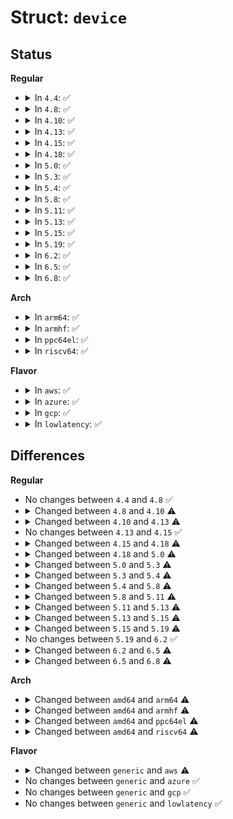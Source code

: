 # Struct: <code>device</code>

## Status
<b>Regular</b>
<ul>
<li>
<details>
<summary>In <code>4.4</code>: ✅</summary>

```c
struct device {
    struct device *parent;
    struct device_private *p;
    struct kobject kobj;
    const char *init_name;
    const struct device_type *type;
    struct mutex mutex;
    struct bus_type *bus;
    struct device_driver *driver;
    void *platform_data;
    void *driver_data;
    struct dev_pm_info power;
    struct dev_pm_domain *pm_domain;
    struct irq_domain *msi_domain;
    struct dev_pin_info *pins;
    struct list_head msi_list;
    int numa_node;
    u64 *dma_mask;
    u64 coherent_dma_mask;
    long unsigned int dma_pfn_offset;
    struct device_dma_parameters *dma_parms;
    struct list_head dma_pools;
    struct dma_coherent_mem *dma_mem;
    struct dev_archdata archdata;
    struct device_node *of_node;
    struct fwnode_handle *fwnode;
    dev_t devt;
    u32 id;
    spinlock_t devres_lock;
    struct list_head devres_head;
    struct klist_node knode_class;
    struct class *class;
    const struct attribute_group **groups;
    void (*release)(struct device *);
    struct iommu_group *iommu_group;
    bool offline_disabled;
    bool offline;
};
```
</details>
</li>
<li>
<details>
<summary>In <code>4.8</code>: ✅</summary>

```c
struct device {
    struct device *parent;
    struct device_private *p;
    struct kobject kobj;
    const char *init_name;
    const struct device_type *type;
    struct mutex mutex;
    struct bus_type *bus;
    struct device_driver *driver;
    void *platform_data;
    void *driver_data;
    struct dev_pm_info power;
    struct dev_pm_domain *pm_domain;
    struct irq_domain *msi_domain;
    struct dev_pin_info *pins;
    struct list_head msi_list;
    int numa_node;
    u64 *dma_mask;
    u64 coherent_dma_mask;
    long unsigned int dma_pfn_offset;
    struct device_dma_parameters *dma_parms;
    struct list_head dma_pools;
    struct dma_coherent_mem *dma_mem;
    struct dev_archdata archdata;
    struct device_node *of_node;
    struct fwnode_handle *fwnode;
    dev_t devt;
    u32 id;
    spinlock_t devres_lock;
    struct list_head devres_head;
    struct klist_node knode_class;
    struct class *class;
    const struct attribute_group **groups;
    void (*release)(struct device *);
    struct iommu_group *iommu_group;
    bool offline_disabled;
    bool offline;
};
```
</details>
</li>
<li>
<details>
<summary>In <code>4.10</code>: ✅</summary>

```c
struct device {
    struct device *parent;
    struct device_private *p;
    struct kobject kobj;
    const char *init_name;
    const struct device_type *type;
    struct mutex mutex;
    struct bus_type *bus;
    struct device_driver *driver;
    void *platform_data;
    void *driver_data;
    struct dev_links_info links;
    struct dev_pm_info power;
    struct dev_pm_domain *pm_domain;
    struct irq_domain *msi_domain;
    struct dev_pin_info *pins;
    struct list_head msi_list;
    int numa_node;
    u64 *dma_mask;
    u64 coherent_dma_mask;
    long unsigned int dma_pfn_offset;
    struct device_dma_parameters *dma_parms;
    struct list_head dma_pools;
    struct dma_coherent_mem *dma_mem;
    struct dev_archdata archdata;
    struct device_node *of_node;
    struct fwnode_handle *fwnode;
    dev_t devt;
    u32 id;
    spinlock_t devres_lock;
    struct list_head devres_head;
    struct klist_node knode_class;
    struct class *class;
    const struct attribute_group **groups;
    void (*release)(struct device *);
    struct iommu_group *iommu_group;
    struct iommu_fwspec *iommu_fwspec;
    bool offline_disabled;
    bool offline;
};
```
</details>
</li>
<li>
<details>
<summary>In <code>4.13</code>: ✅</summary>

```c
struct device {
    struct device *parent;
    struct device_private *p;
    struct kobject kobj;
    const char *init_name;
    const struct device_type *type;
    struct mutex mutex;
    struct bus_type *bus;
    struct device_driver *driver;
    void *platform_data;
    void *driver_data;
    struct dev_links_info links;
    struct dev_pm_info power;
    struct dev_pm_domain *pm_domain;
    struct irq_domain *msi_domain;
    struct dev_pin_info *pins;
    struct list_head msi_list;
    int numa_node;
    const struct dma_map_ops *dma_ops;
    u64 *dma_mask;
    u64 coherent_dma_mask;
    long unsigned int dma_pfn_offset;
    struct device_dma_parameters *dma_parms;
    struct list_head dma_pools;
    struct dma_coherent_mem *dma_mem;
    struct dev_archdata archdata;
    struct device_node *of_node;
    struct fwnode_handle *fwnode;
    dev_t devt;
    u32 id;
    spinlock_t devres_lock;
    struct list_head devres_head;
    struct klist_node knode_class;
    struct class *class;
    const struct attribute_group **groups;
    void (*release)(struct device *);
    struct iommu_group *iommu_group;
    struct iommu_fwspec *iommu_fwspec;
    bool offline_disabled;
    bool offline;
    bool of_node_reused;
};
```
</details>
</li>
<li>
<details>
<summary>In <code>4.15</code>: ✅</summary>

```c
struct device {
    struct device *parent;
    struct device_private *p;
    struct kobject kobj;
    const char *init_name;
    const struct device_type *type;
    struct mutex mutex;
    struct bus_type *bus;
    struct device_driver *driver;
    void *platform_data;
    void *driver_data;
    struct dev_links_info links;
    struct dev_pm_info power;
    struct dev_pm_domain *pm_domain;
    struct irq_domain *msi_domain;
    struct dev_pin_info *pins;
    struct list_head msi_list;
    int numa_node;
    const struct dma_map_ops *dma_ops;
    u64 *dma_mask;
    u64 coherent_dma_mask;
    long unsigned int dma_pfn_offset;
    struct device_dma_parameters *dma_parms;
    struct list_head dma_pools;
    struct dma_coherent_mem *dma_mem;
    struct dev_archdata archdata;
    struct device_node *of_node;
    struct fwnode_handle *fwnode;
    dev_t devt;
    u32 id;
    spinlock_t devres_lock;
    struct list_head devres_head;
    struct klist_node knode_class;
    struct class *class;
    const struct attribute_group **groups;
    void (*release)(struct device *);
    struct iommu_group *iommu_group;
    struct iommu_fwspec *iommu_fwspec;
    bool offline_disabled;
    bool offline;
    bool of_node_reused;
};
```
</details>
</li>
<li>
<details>
<summary>In <code>4.18</code>: ✅</summary>

```c
struct device {
    struct device *parent;
    struct device_private *p;
    struct kobject kobj;
    const char *init_name;
    const struct device_type *type;
    struct mutex mutex;
    struct bus_type *bus;
    struct device_driver *driver;
    void *platform_data;
    void *driver_data;
    struct dev_links_info links;
    struct dev_pm_info power;
    struct dev_pm_domain *pm_domain;
    struct irq_domain *msi_domain;
    struct dev_pin_info *pins;
    struct list_head msi_list;
    int numa_node;
    const struct dma_map_ops *dma_ops;
    u64 *dma_mask;
    u64 coherent_dma_mask;
    long unsigned int dma_pfn_offset;
    struct device_dma_parameters *dma_parms;
    struct list_head dma_pools;
    struct dma_coherent_mem *dma_mem;
    struct dev_archdata archdata;
    struct device_node *of_node;
    struct fwnode_handle *fwnode;
    dev_t devt;
    u32 id;
    spinlock_t devres_lock;
    struct list_head devres_head;
    struct klist_node knode_class;
    struct class *class;
    const struct attribute_group **groups;
    void (*release)(struct device *);
    struct iommu_group *iommu_group;
    struct iommu_fwspec *iommu_fwspec;
    bool offline_disabled;
    bool offline;
    bool of_node_reused;
    bool dma_32bit_limit;
};
```
</details>
</li>
<li>
<details>
<summary>In <code>5.0</code>: ✅</summary>

```c
struct device {
    struct device *parent;
    struct device_private *p;
    struct kobject kobj;
    const char *init_name;
    const struct device_type *type;
    struct mutex mutex;
    struct bus_type *bus;
    struct device_driver *driver;
    void *platform_data;
    void *driver_data;
    struct dev_links_info links;
    struct dev_pm_info power;
    struct dev_pm_domain *pm_domain;
    struct irq_domain *msi_domain;
    struct dev_pin_info *pins;
    struct list_head msi_list;
    int numa_node;
    const struct dma_map_ops *dma_ops;
    u64 *dma_mask;
    u64 coherent_dma_mask;
    u64 bus_dma_mask;
    long unsigned int dma_pfn_offset;
    struct device_dma_parameters *dma_parms;
    struct list_head dma_pools;
    struct dma_coherent_mem *dma_mem;
    struct dev_archdata archdata;
    struct device_node *of_node;
    struct fwnode_handle *fwnode;
    dev_t devt;
    u32 id;
    spinlock_t devres_lock;
    struct list_head devres_head;
    struct klist_node knode_class;
    struct class *class;
    const struct attribute_group **groups;
    void (*release)(struct device *);
    struct iommu_group *iommu_group;
    struct iommu_fwspec *iommu_fwspec;
    bool offline_disabled;
    bool offline;
    bool of_node_reused;
};
```
</details>
</li>
<li>
<details>
<summary>In <code>5.3</code>: ✅</summary>

```c
struct device {
    struct kobject kobj;
    struct device *parent;
    struct device_private *p;
    const char *init_name;
    const struct device_type *type;
    struct bus_type *bus;
    struct device_driver *driver;
    void *platform_data;
    void *driver_data;
    struct mutex mutex;
    struct dev_links_info links;
    struct dev_pm_info power;
    struct dev_pm_domain *pm_domain;
    struct irq_domain *msi_domain;
    struct dev_pin_info *pins;
    struct list_head msi_list;
    const struct dma_map_ops *dma_ops;
    u64 *dma_mask;
    u64 coherent_dma_mask;
    u64 bus_dma_mask;
    long unsigned int dma_pfn_offset;
    struct device_dma_parameters *dma_parms;
    struct list_head dma_pools;
    struct dma_coherent_mem *dma_mem;
    struct dev_archdata archdata;
    struct device_node *of_node;
    struct fwnode_handle *fwnode;
    int numa_node;
    dev_t devt;
    u32 id;
    spinlock_t devres_lock;
    struct list_head devres_head;
    struct class *class;
    const struct attribute_group **groups;
    void (*release)(struct device *);
    struct iommu_group *iommu_group;
    struct iommu_fwspec *iommu_fwspec;
    struct iommu_param *iommu_param;
    bool offline_disabled;
    bool offline;
    bool of_node_reused;
};
```
</details>
</li>
<li>
<details>
<summary>In <code>5.4</code>: ✅</summary>

```c
struct device {
    struct kobject kobj;
    struct device *parent;
    struct device_private *p;
    const char *init_name;
    const struct device_type *type;
    struct bus_type *bus;
    struct device_driver *driver;
    void *platform_data;
    void *driver_data;
    struct mutex mutex;
    struct dev_links_info links;
    struct dev_pm_info power;
    struct dev_pm_domain *pm_domain;
    struct irq_domain *msi_domain;
    struct dev_pin_info *pins;
    struct list_head msi_list;
    const struct dma_map_ops *dma_ops;
    u64 *dma_mask;
    u64 coherent_dma_mask;
    u64 bus_dma_mask;
    long unsigned int dma_pfn_offset;
    struct device_dma_parameters *dma_parms;
    struct list_head dma_pools;
    struct dev_archdata archdata;
    struct device_node *of_node;
    struct fwnode_handle *fwnode;
    int numa_node;
    dev_t devt;
    u32 id;
    spinlock_t devres_lock;
    struct list_head devres_head;
    struct class *class;
    const struct attribute_group **groups;
    void (*release)(struct device *);
    struct iommu_group *iommu_group;
    struct iommu_fwspec *iommu_fwspec;
    struct iommu_param *iommu_param;
    bool offline_disabled;
    bool offline;
    bool of_node_reused;
};
```
</details>
</li>
<li>
<details>
<summary>In <code>5.8</code>: ✅</summary>

```c
struct device {
    struct kobject kobj;
    struct device *parent;
    struct device_private *p;
    const char *init_name;
    const struct device_type *type;
    struct bus_type *bus;
    struct device_driver *driver;
    void *platform_data;
    void *driver_data;
    struct mutex mutex;
    struct dev_links_info links;
    struct dev_pm_info power;
    struct dev_pm_domain *pm_domain;
    struct irq_domain *msi_domain;
    struct dev_pin_info *pins;
    struct list_head msi_list;
    const struct dma_map_ops *dma_ops;
    u64 *dma_mask;
    u64 coherent_dma_mask;
    u64 bus_dma_limit;
    long unsigned int dma_pfn_offset;
    struct device_dma_parameters *dma_parms;
    struct list_head dma_pools;
    struct dev_archdata archdata;
    struct device_node *of_node;
    struct fwnode_handle *fwnode;
    int numa_node;
    dev_t devt;
    u32 id;
    spinlock_t devres_lock;
    struct list_head devres_head;
    struct class *class;
    const struct attribute_group **groups;
    void (*release)(struct device *);
    struct iommu_group *iommu_group;
    struct dev_iommu *iommu;
    bool offline_disabled;
    bool offline;
    bool of_node_reused;
    bool state_synced;
};
```
</details>
</li>
<li>
<details>
<summary>In <code>5.11</code>: ✅</summary>

```c
struct device {
    struct kobject kobj;
    struct device *parent;
    struct device_private *p;
    const char *init_name;
    const struct device_type *type;
    struct bus_type *bus;
    struct device_driver *driver;
    void *platform_data;
    void *driver_data;
    struct mutex mutex;
    struct dev_links_info links;
    struct dev_pm_info power;
    struct dev_pm_domain *pm_domain;
    struct em_perf_domain *em_pd;
    struct irq_domain *msi_domain;
    struct dev_pin_info *pins;
    struct list_head msi_list;
    const struct dma_map_ops *dma_ops;
    u64 *dma_mask;
    u64 coherent_dma_mask;
    u64 bus_dma_limit;
    const struct bus_dma_region *dma_range_map;
    struct device_dma_parameters *dma_parms;
    struct list_head dma_pools;
    struct dev_archdata archdata;
    struct device_node *of_node;
    struct fwnode_handle *fwnode;
    int numa_node;
    dev_t devt;
    u32 id;
    spinlock_t devres_lock;
    struct list_head devres_head;
    struct class *class;
    const struct attribute_group **groups;
    void (*release)(struct device *);
    struct iommu_group *iommu_group;
    struct dev_iommu *iommu;
    bool offline_disabled;
    bool offline;
    bool of_node_reused;
    bool state_synced;
};
```
</details>
</li>
<li>
<details>
<summary>In <code>5.13</code>: ✅</summary>

```c
struct device {
    struct kobject kobj;
    struct device *parent;
    struct device_private *p;
    const char *init_name;
    const struct device_type *type;
    struct bus_type *bus;
    struct device_driver *driver;
    void *platform_data;
    void *driver_data;
    struct mutex mutex;
    struct dev_links_info links;
    struct dev_pm_info power;
    struct dev_pm_domain *pm_domain;
    struct em_perf_domain *em_pd;
    struct irq_domain *msi_domain;
    struct dev_pin_info *pins;
    raw_spinlock_t msi_lock;
    struct list_head msi_list;
    const struct dma_map_ops *dma_ops;
    u64 *dma_mask;
    u64 coherent_dma_mask;
    u64 bus_dma_limit;
    const struct bus_dma_region *dma_range_map;
    struct device_dma_parameters *dma_parms;
    struct list_head dma_pools;
    struct dev_archdata archdata;
    struct device_node *of_node;
    struct fwnode_handle *fwnode;
    int numa_node;
    dev_t devt;
    u32 id;
    spinlock_t devres_lock;
    struct list_head devres_head;
    struct class *class;
    const struct attribute_group **groups;
    void (*release)(struct device *);
    struct iommu_group *iommu_group;
    struct dev_iommu *iommu;
    bool offline_disabled;
    bool offline;
    bool of_node_reused;
    bool state_synced;
    bool can_match;
};
```
</details>
</li>
<li>
<details>
<summary>In <code>5.15</code>: ✅</summary>

```c
struct device {
    struct kobject kobj;
    struct device *parent;
    struct device_private *p;
    const char *init_name;
    const struct device_type *type;
    struct bus_type *bus;
    struct device_driver *driver;
    void *platform_data;
    void *driver_data;
    struct mutex mutex;
    struct dev_links_info links;
    struct dev_pm_info power;
    struct dev_pm_domain *pm_domain;
    struct em_perf_domain *em_pd;
    struct irq_domain *msi_domain;
    struct dev_pin_info *pins;
    raw_spinlock_t msi_lock;
    struct list_head msi_list;
    const struct dma_map_ops *dma_ops;
    u64 *dma_mask;
    u64 coherent_dma_mask;
    u64 bus_dma_limit;
    const struct bus_dma_region *dma_range_map;
    struct device_dma_parameters *dma_parms;
    struct list_head dma_pools;
    struct io_tlb_mem *dma_io_tlb_mem;
    struct dev_archdata archdata;
    struct device_node *of_node;
    struct fwnode_handle *fwnode;
    int numa_node;
    dev_t devt;
    u32 id;
    spinlock_t devres_lock;
    struct list_head devres_head;
    struct class *class;
    const struct attribute_group **groups;
    void (*release)(struct device *);
    struct iommu_group *iommu_group;
    struct dev_iommu *iommu;
    enum device_removable removable;
    bool offline_disabled;
    bool offline;
    bool of_node_reused;
    bool state_synced;
    bool can_match;
};
```
</details>
</li>
<li>
<details>
<summary>In <code>5.19</code>: ✅</summary>

```c
struct device {
    struct kobject kobj;
    struct device *parent;
    struct device_private *p;
    const char *init_name;
    const struct device_type *type;
    struct bus_type *bus;
    struct device_driver *driver;
    void *platform_data;
    void *driver_data;
    struct mutex mutex;
    struct dev_links_info links;
    struct dev_pm_info power;
    struct dev_pm_domain *pm_domain;
    struct em_perf_domain *em_pd;
    struct dev_pin_info *pins;
    struct dev_msi_info msi;
    const struct dma_map_ops *dma_ops;
    u64 *dma_mask;
    u64 coherent_dma_mask;
    u64 bus_dma_limit;
    const struct bus_dma_region *dma_range_map;
    struct device_dma_parameters *dma_parms;
    struct list_head dma_pools;
    struct io_tlb_mem *dma_io_tlb_mem;
    struct dev_archdata archdata;
    struct device_node *of_node;
    struct fwnode_handle *fwnode;
    int numa_node;
    dev_t devt;
    u32 id;
    spinlock_t devres_lock;
    struct list_head devres_head;
    struct class *class;
    const struct attribute_group **groups;
    void (*release)(struct device *);
    struct iommu_group *iommu_group;
    struct dev_iommu *iommu;
    struct device_physical_location *physical_location;
    enum device_removable removable;
    bool offline_disabled;
    bool offline;
    bool of_node_reused;
    bool state_synced;
    bool can_match;
};
```
</details>
</li>
<li>
<details>
<summary>In <code>6.2</code>: ✅</summary>

```c
struct device {
    struct kobject kobj;
    struct device *parent;
    struct device_private *p;
    const char *init_name;
    const struct device_type *type;
    struct bus_type *bus;
    struct device_driver *driver;
    void *platform_data;
    void *driver_data;
    struct mutex mutex;
    struct dev_links_info links;
    struct dev_pm_info power;
    struct dev_pm_domain *pm_domain;
    struct em_perf_domain *em_pd;
    struct dev_pin_info *pins;
    struct dev_msi_info msi;
    const struct dma_map_ops *dma_ops;
    u64 *dma_mask;
    u64 coherent_dma_mask;
    u64 bus_dma_limit;
    const struct bus_dma_region *dma_range_map;
    struct device_dma_parameters *dma_parms;
    struct list_head dma_pools;
    struct io_tlb_mem *dma_io_tlb_mem;
    struct dev_archdata archdata;
    struct device_node *of_node;
    struct fwnode_handle *fwnode;
    int numa_node;
    dev_t devt;
    u32 id;
    spinlock_t devres_lock;
    struct list_head devres_head;
    struct class *class;
    const struct attribute_group **groups;
    void (*release)(struct device *);
    struct iommu_group *iommu_group;
    struct dev_iommu *iommu;
    struct device_physical_location *physical_location;
    enum device_removable removable;
    bool offline_disabled;
    bool offline;
    bool of_node_reused;
    bool state_synced;
    bool can_match;
};
```
</details>
</li>
<li>
<details>
<summary>In <code>6.5</code>: ✅</summary>

```c
struct device {
    struct kobject kobj;
    struct device *parent;
    struct device_private *p;
    const char *init_name;
    const struct device_type *type;
    const struct bus_type *bus;
    struct device_driver *driver;
    void *platform_data;
    void *driver_data;
    struct mutex mutex;
    struct dev_links_info links;
    struct dev_pm_info power;
    struct dev_pm_domain *pm_domain;
    struct em_perf_domain *em_pd;
    struct dev_pin_info *pins;
    struct dev_msi_info msi;
    const struct dma_map_ops *dma_ops;
    u64 *dma_mask;
    u64 coherent_dma_mask;
    u64 bus_dma_limit;
    const struct bus_dma_region *dma_range_map;
    struct device_dma_parameters *dma_parms;
    struct list_head dma_pools;
    struct io_tlb_mem *dma_io_tlb_mem;
    struct dev_archdata archdata;
    struct device_node *of_node;
    struct fwnode_handle *fwnode;
    int numa_node;
    dev_t devt;
    u32 id;
    spinlock_t devres_lock;
    struct list_head devres_head;
    const struct class *class;
    const struct attribute_group **groups;
    void (*release)(struct device *);
    struct iommu_group *iommu_group;
    struct dev_iommu *iommu;
    struct device_physical_location *physical_location;
    enum device_removable removable;
    bool offline_disabled;
    bool offline;
    bool of_node_reused;
    bool state_synced;
    bool can_match;
};
```
</details>
</li>
<li>
<details>
<summary>In <code>6.8</code>: ✅</summary>

```c
struct device {
    struct kobject kobj;
    struct device *parent;
    struct device_private *p;
    const char *init_name;
    const struct device_type *type;
    const struct bus_type *bus;
    struct device_driver *driver;
    void *platform_data;
    void *driver_data;
    struct mutex mutex;
    struct dev_links_info links;
    struct dev_pm_info power;
    struct dev_pm_domain *pm_domain;
    struct em_perf_domain *em_pd;
    struct dev_pin_info *pins;
    struct dev_msi_info msi;
    const struct dma_map_ops *dma_ops;
    u64 *dma_mask;
    u64 coherent_dma_mask;
    u64 bus_dma_limit;
    const struct bus_dma_region *dma_range_map;
    struct device_dma_parameters *dma_parms;
    struct list_head dma_pools;
    struct io_tlb_mem *dma_io_tlb_mem;
    struct list_head dma_io_tlb_pools;
    spinlock_t dma_io_tlb_lock;
    bool dma_uses_io_tlb;
    struct dev_archdata archdata;
    struct device_node *of_node;
    struct fwnode_handle *fwnode;
    int numa_node;
    dev_t devt;
    u32 id;
    spinlock_t devres_lock;
    struct list_head devres_head;
    const struct class *class;
    const struct attribute_group **groups;
    void (*release)(struct device *);
    struct iommu_group *iommu_group;
    struct dev_iommu *iommu;
    struct device_physical_location *physical_location;
    enum device_removable removable;
    bool offline_disabled;
    bool offline;
    bool of_node_reused;
    bool state_synced;
    bool can_match;
};
```
</details>
</li>
</ul>
<b>Arch</b>
<ul>
<li>
<details>
<summary>In <code>arm64</code>: ✅</summary>

```c
struct device {
    struct kobject kobj;
    struct device *parent;
    struct device_private *p;
    const char *init_name;
    const struct device_type *type;
    struct bus_type *bus;
    struct device_driver *driver;
    void *platform_data;
    void *driver_data;
    struct mutex mutex;
    struct dev_links_info links;
    struct dev_pm_info power;
    struct dev_pm_domain *pm_domain;
    struct irq_domain *msi_domain;
    struct dev_pin_info *pins;
    struct list_head msi_list;
    const struct dma_map_ops *dma_ops;
    u64 *dma_mask;
    u64 coherent_dma_mask;
    u64 bus_dma_mask;
    long unsigned int dma_pfn_offset;
    struct device_dma_parameters *dma_parms;
    struct list_head dma_pools;
    struct dma_coherent_mem *dma_mem;
    struct cma *cma_area;
    struct dev_archdata archdata;
    struct device_node *of_node;
    struct fwnode_handle *fwnode;
    int numa_node;
    dev_t devt;
    u32 id;
    spinlock_t devres_lock;
    struct list_head devres_head;
    struct class *class;
    const struct attribute_group **groups;
    void (*release)(struct device *);
    struct iommu_group *iommu_group;
    struct iommu_fwspec *iommu_fwspec;
    struct iommu_param *iommu_param;
    bool offline_disabled;
    bool offline;
    bool of_node_reused;
    bool dma_coherent;
};
```
</details>
</li>
<li>
<details>
<summary>In <code>armhf</code>: ✅</summary>

```c
struct device {
    struct kobject kobj;
    struct device *parent;
    struct device_private *p;
    const char *init_name;
    const struct device_type *type;
    struct bus_type *bus;
    struct device_driver *driver;
    void *platform_data;
    void *driver_data;
    struct mutex mutex;
    struct dev_links_info links;
    struct dev_pm_info power;
    struct dev_pm_domain *pm_domain;
    struct irq_domain *msi_domain;
    struct dev_pin_info *pins;
    struct list_head msi_list;
    const struct dma_map_ops *dma_ops;
    u64 *dma_mask;
    u64 coherent_dma_mask;
    u64 bus_dma_mask;
    long unsigned int dma_pfn_offset;
    struct device_dma_parameters *dma_parms;
    struct list_head dma_pools;
    struct dma_coherent_mem *dma_mem;
    struct cma *cma_area;
    struct dev_archdata archdata;
    struct device_node *of_node;
    struct fwnode_handle *fwnode;
    dev_t devt;
    u32 id;
    spinlock_t devres_lock;
    struct list_head devres_head;
    struct class *class;
    const struct attribute_group **groups;
    void (*release)(struct device *);
    struct iommu_group *iommu_group;
    struct iommu_fwspec *iommu_fwspec;
    struct iommu_param *iommu_param;
    bool offline_disabled;
    bool offline;
    bool of_node_reused;
};
```
</details>
</li>
<li>
<details>
<summary>In <code>ppc64el</code>: ✅</summary>

```c
struct device {
    struct kobject kobj;
    struct device *parent;
    struct device_private *p;
    const char *init_name;
    const struct device_type *type;
    struct bus_type *bus;
    struct device_driver *driver;
    void *platform_data;
    void *driver_data;
    struct mutex mutex;
    struct dev_links_info links;
    struct dev_pm_info power;
    struct dev_pm_domain *pm_domain;
    struct dev_pin_info *pins;
    struct list_head msi_list;
    const struct dma_map_ops *dma_ops;
    u64 *dma_mask;
    u64 coherent_dma_mask;
    u64 bus_dma_mask;
    long unsigned int dma_pfn_offset;
    struct device_dma_parameters *dma_parms;
    struct list_head dma_pools;
    struct dma_coherent_mem *dma_mem;
    struct dev_archdata archdata;
    struct device_node *of_node;
    struct fwnode_handle *fwnode;
    int numa_node;
    dev_t devt;
    u32 id;
    spinlock_t devres_lock;
    struct list_head devres_head;
    struct class *class;
    const struct attribute_group **groups;
    void (*release)(struct device *);
    struct iommu_group *iommu_group;
    struct iommu_fwspec *iommu_fwspec;
    struct iommu_param *iommu_param;
    bool offline_disabled;
    bool offline;
    bool of_node_reused;
};
```
</details>
</li>
<li>
<details>
<summary>In <code>riscv64</code>: ✅</summary>

```c
struct device {
    struct kobject kobj;
    struct device *parent;
    struct device_private *p;
    const char *init_name;
    const struct device_type *type;
    struct bus_type *bus;
    struct device_driver *driver;
    void *platform_data;
    void *driver_data;
    struct mutex mutex;
    struct dev_links_info links;
    struct dev_pm_info power;
    struct dev_pm_domain *pm_domain;
    struct irq_domain *msi_domain;
    struct dev_pin_info *pins;
    struct list_head msi_list;
    const struct dma_map_ops *dma_ops;
    u64 *dma_mask;
    u64 coherent_dma_mask;
    u64 bus_dma_mask;
    long unsigned int dma_pfn_offset;
    struct device_dma_parameters *dma_parms;
    struct list_head dma_pools;
    struct dma_coherent_mem *dma_mem;
    struct cma *cma_area;
    struct dev_archdata archdata;
    struct device_node *of_node;
    struct fwnode_handle *fwnode;
    dev_t devt;
    u32 id;
    spinlock_t devres_lock;
    struct list_head devres_head;
    struct class *class;
    const struct attribute_group **groups;
    void (*release)(struct device *);
    struct iommu_group *iommu_group;
    struct iommu_fwspec *iommu_fwspec;
    struct iommu_param *iommu_param;
    bool offline_disabled;
    bool offline;
    bool of_node_reused;
};
```
</details>
</li>
</ul>
<b>Flavor</b>
<ul>
<li>
<details>
<summary>In <code>aws</code>: ✅</summary>

```c
struct device {
    struct kobject kobj;
    struct device *parent;
    struct device_private *p;
    const char *init_name;
    const struct device_type *type;
    struct bus_type *bus;
    struct device_driver *driver;
    void *platform_data;
    void *driver_data;
    struct mutex mutex;
    struct dev_links_info links;
    struct dev_pm_info power;
    struct dev_pm_domain *pm_domain;
    struct irq_domain *msi_domain;
    struct dev_pin_info *pins;
    struct list_head msi_list;
    const struct dma_map_ops *dma_ops;
    u64 *dma_mask;
    u64 coherent_dma_mask;
    u64 bus_dma_mask;
    long unsigned int dma_pfn_offset;
    struct device_dma_parameters *dma_parms;
    struct list_head dma_pools;
    struct cma *cma_area;
    struct dev_archdata archdata;
    struct device_node *of_node;
    struct fwnode_handle *fwnode;
    int numa_node;
    dev_t devt;
    u32 id;
    spinlock_t devres_lock;
    struct list_head devres_head;
    struct class *class;
    const struct attribute_group **groups;
    void (*release)(struct device *);
    struct iommu_group *iommu_group;
    struct iommu_fwspec *iommu_fwspec;
    struct iommu_param *iommu_param;
    bool offline_disabled;
    bool offline;
    bool of_node_reused;
};
```
</details>
</li>
<li>
<details>
<summary>In <code>azure</code>: ✅</summary>

```c
struct device {
    struct kobject kobj;
    struct device *parent;
    struct device_private *p;
    const char *init_name;
    const struct device_type *type;
    struct bus_type *bus;
    struct device_driver *driver;
    void *platform_data;
    void *driver_data;
    struct mutex mutex;
    struct dev_links_info links;
    struct dev_pm_info power;
    struct dev_pm_domain *pm_domain;
    struct irq_domain *msi_domain;
    struct dev_pin_info *pins;
    struct list_head msi_list;
    const struct dma_map_ops *dma_ops;
    u64 *dma_mask;
    u64 coherent_dma_mask;
    u64 bus_dma_mask;
    long unsigned int dma_pfn_offset;
    struct device_dma_parameters *dma_parms;
    struct list_head dma_pools;
    struct dev_archdata archdata;
    struct device_node *of_node;
    struct fwnode_handle *fwnode;
    int numa_node;
    dev_t devt;
    u32 id;
    spinlock_t devres_lock;
    struct list_head devres_head;
    struct class *class;
    const struct attribute_group **groups;
    void (*release)(struct device *);
    struct iommu_group *iommu_group;
    struct iommu_fwspec *iommu_fwspec;
    struct iommu_param *iommu_param;
    bool offline_disabled;
    bool offline;
    bool of_node_reused;
};
```
</details>
</li>
<li>
<details>
<summary>In <code>gcp</code>: ✅</summary>

```c
struct device {
    struct kobject kobj;
    struct device *parent;
    struct device_private *p;
    const char *init_name;
    const struct device_type *type;
    struct bus_type *bus;
    struct device_driver *driver;
    void *platform_data;
    void *driver_data;
    struct mutex mutex;
    struct dev_links_info links;
    struct dev_pm_info power;
    struct dev_pm_domain *pm_domain;
    struct irq_domain *msi_domain;
    struct dev_pin_info *pins;
    struct list_head msi_list;
    const struct dma_map_ops *dma_ops;
    u64 *dma_mask;
    u64 coherent_dma_mask;
    u64 bus_dma_mask;
    long unsigned int dma_pfn_offset;
    struct device_dma_parameters *dma_parms;
    struct list_head dma_pools;
    struct dev_archdata archdata;
    struct device_node *of_node;
    struct fwnode_handle *fwnode;
    int numa_node;
    dev_t devt;
    u32 id;
    spinlock_t devres_lock;
    struct list_head devres_head;
    struct class *class;
    const struct attribute_group **groups;
    void (*release)(struct device *);
    struct iommu_group *iommu_group;
    struct iommu_fwspec *iommu_fwspec;
    struct iommu_param *iommu_param;
    bool offline_disabled;
    bool offline;
    bool of_node_reused;
};
```
</details>
</li>
<li>
<details>
<summary>In <code>lowlatency</code>: ✅</summary>

```c
struct device {
    struct kobject kobj;
    struct device *parent;
    struct device_private *p;
    const char *init_name;
    const struct device_type *type;
    struct bus_type *bus;
    struct device_driver *driver;
    void *platform_data;
    void *driver_data;
    struct mutex mutex;
    struct dev_links_info links;
    struct dev_pm_info power;
    struct dev_pm_domain *pm_domain;
    struct irq_domain *msi_domain;
    struct dev_pin_info *pins;
    struct list_head msi_list;
    const struct dma_map_ops *dma_ops;
    u64 *dma_mask;
    u64 coherent_dma_mask;
    u64 bus_dma_mask;
    long unsigned int dma_pfn_offset;
    struct device_dma_parameters *dma_parms;
    struct list_head dma_pools;
    struct dev_archdata archdata;
    struct device_node *of_node;
    struct fwnode_handle *fwnode;
    int numa_node;
    dev_t devt;
    u32 id;
    spinlock_t devres_lock;
    struct list_head devres_head;
    struct class *class;
    const struct attribute_group **groups;
    void (*release)(struct device *);
    struct iommu_group *iommu_group;
    struct iommu_fwspec *iommu_fwspec;
    struct iommu_param *iommu_param;
    bool offline_disabled;
    bool offline;
    bool of_node_reused;
};
```
</details>
</li>
</ul>

## Differences
<b>Regular</b>
<ul>
<li>
No changes between <code>4.4</code> and <code>4.8</code> ✅
</li>
<li>
<details>
<summary>Changed between <code>4.8</code> and <code>4.10</code> ⚠️</summary>
<ul>
<li>
<b>Field added. </b>
<code>struct dev_links_info links</code>
</li>
<li>
<b>Field added. </b>
<code>struct iommu_fwspec *iommu_fwspec</code>
</li>
</ul>
</details>
</li>
<li>
<details>
<summary>Changed between <code>4.10</code> and <code>4.13</code> ⚠️</summary>
<ul>
<li>
<b>Field added. </b>
<code>const struct dma_map_ops *dma_ops</code>
</li>
<li>
<b>Field added. </b>
<code>bool of_node_reused</code>
</li>
</ul>
</details>
</li>
<li>
No changes between <code>4.13</code> and <code>4.15</code> ✅
</li>
<li>
<details>
<summary>Changed between <code>4.15</code> and <code>4.18</code> ⚠️</summary>
<ul>
<li>
<b>Field added. </b>
<code>bool dma_32bit_limit</code>
</li>
</ul>
</details>
</li>
<li>
<details>
<summary>Changed between <code>4.18</code> and <code>5.0</code> ⚠️</summary>
<ul>
<li>
<b>Field added. </b>
<code>u64 bus_dma_mask</code>
</li>
<li>
<b>Field removed. </b>
<code>bool dma_32bit_limit</code>
</li>
</ul>
</details>
</li>
<li>
<details>
<summary>Changed between <code>5.0</code> and <code>5.3</code> ⚠️</summary>
<ul>
<li>
<b>Field added. </b>
<code>struct iommu_param *iommu_param</code>
</li>
<li>
<b>Field removed. </b>
<code>struct klist_node knode_class</code>
</li>
<li>
<b>Field type changed. </b>
<code>struct dma_coherent_mem *dma_mem</code> ➡️ <code>struct dma_coherent_mem *dma_mem</code>
</li>
</ul>
</details>
</li>
<li>
<details>
<summary>Changed between <code>5.3</code> and <code>5.4</code> ⚠️</summary>
<ul>
<li>
<b>Field removed. </b>
<code>struct dma_coherent_mem *dma_mem</code>
</li>
</ul>
</details>
</li>
<li>
<details>
<summary>Changed between <code>5.4</code> and <code>5.8</code> ⚠️</summary>
<ul>
<li>
<b>Field added. </b>
<code>u64 bus_dma_limit</code>
</li>
<li>
<b>Field added. </b>
<code>struct dev_iommu *iommu</code>
</li>
<li>
<b>Field added. </b>
<code>bool state_synced</code>
</li>
<li>
<b>Field removed. </b>
<code>u64 bus_dma_mask</code>
</li>
<li>
<b>Field removed. </b>
<code>struct iommu_fwspec *iommu_fwspec</code>
</li>
<li>
<b>Field removed. </b>
<code>struct iommu_param *iommu_param</code>
</li>
</ul>
</details>
</li>
<li>
<details>
<summary>Changed between <code>5.8</code> and <code>5.11</code> ⚠️</summary>
<ul>
<li>
<b>Field added. </b>
<code>struct em_perf_domain *em_pd</code>
</li>
<li>
<b>Field added. </b>
<code>const struct bus_dma_region *dma_range_map</code>
</li>
<li>
<b>Field removed. </b>
<code>long unsigned int dma_pfn_offset</code>
</li>
</ul>
</details>
</li>
<li>
<details>
<summary>Changed between <code>5.11</code> and <code>5.13</code> ⚠️</summary>
<ul>
<li>
<b>Field added. </b>
<code>raw_spinlock_t msi_lock</code>
</li>
<li>
<b>Field added. </b>
<code>bool can_match</code>
</li>
</ul>
</details>
</li>
<li>
<details>
<summary>Changed between <code>5.13</code> and <code>5.15</code> ⚠️</summary>
<ul>
<li>
<b>Field added. </b>
<code>struct io_tlb_mem *dma_io_tlb_mem</code>
</li>
<li>
<b>Field added. </b>
<code>enum device_removable removable</code>
</li>
</ul>
</details>
</li>
<li>
<details>
<summary>Changed between <code>5.15</code> and <code>5.19</code> ⚠️</summary>
<ul>
<li>
<b>Field added. </b>
<code>struct dev_msi_info msi</code>
</li>
<li>
<b>Field added. </b>
<code>struct device_physical_location *physical_location</code>
</li>
<li>
<b>Field removed. </b>
<code>struct irq_domain *msi_domain</code>
</li>
<li>
<b>Field removed. </b>
<code>raw_spinlock_t msi_lock</code>
</li>
<li>
<b>Field removed. </b>
<code>struct list_head msi_list</code>
</li>
</ul>
</details>
</li>
<li>
No changes between <code>5.19</code> and <code>6.2</code> ✅
</li>
<li>
<details>
<summary>Changed between <code>6.2</code> and <code>6.5</code> ⚠️</summary>
<ul>
<li>
<b>Field type changed. </b>
<code>struct bus_type *bus</code> ➡️ <code>const struct bus_type *bus</code>
</li>
<li>
<b>Field type changed. </b>
<code>struct class *class</code> ➡️ <code>const struct class *class</code>
</li>
</ul>
</details>
</li>
<li>
<details>
<summary>Changed between <code>6.5</code> and <code>6.8</code> ⚠️</summary>
<ul>
<li>
<b>Field added. </b>
<code>struct list_head dma_io_tlb_pools</code>
</li>
<li>
<b>Field added. </b>
<code>spinlock_t dma_io_tlb_lock</code>
</li>
<li>
<b>Field added. </b>
<code>bool dma_uses_io_tlb</code>
</li>
</ul>
</details>
</li>
</ul>
<b>Arch</b>
<ul>
<li>
<details>
<summary>Changed between <code>amd64</code> and <code>arm64</code> ⚠️</summary>
<ul>
<li>
<b>Field added. </b>
<code>struct dma_coherent_mem *dma_mem</code>
</li>
<li>
<b>Field added. </b>
<code>struct cma *cma_area</code>
</li>
<li>
<b>Field added. </b>
<code>bool dma_coherent</code>
</li>
</ul>
</details>
</li>
<li>
<details>
<summary>Changed between <code>amd64</code> and <code>armhf</code> ⚠️</summary>
<ul>
<li>
<b>Field added. </b>
<code>struct dma_coherent_mem *dma_mem</code>
</li>
<li>
<b>Field added. </b>
<code>struct cma *cma_area</code>
</li>
<li>
<b>Field removed. </b>
<code>int numa_node</code>
</li>
</ul>
</details>
</li>
<li>
<details>
<summary>Changed between <code>amd64</code> and <code>ppc64el</code> ⚠️</summary>
<ul>
<li>
<b>Field added. </b>
<code>struct dma_coherent_mem *dma_mem</code>
</li>
<li>
<b>Field removed. </b>
<code>struct irq_domain *msi_domain</code>
</li>
</ul>
</details>
</li>
<li>
<details>
<summary>Changed between <code>amd64</code> and <code>riscv64</code> ⚠️</summary>
<ul>
<li>
<b>Field added. </b>
<code>struct dma_coherent_mem *dma_mem</code>
</li>
<li>
<b>Field added. </b>
<code>struct cma *cma_area</code>
</li>
<li>
<b>Field removed. </b>
<code>int numa_node</code>
</li>
<li>
<b>Field type changed. </b>
<code>struct iommu_param *iommu_param</code> ➡️ <code>struct iommu_param *iommu_param</code>
</li>
</ul>
</details>
</li>
</ul>
<b>Flavor</b>
<ul>
<li>
<details>
<summary>Changed between <code>generic</code> and <code>aws</code> ⚠️</summary>
<ul>
<li>
<b>Field added. </b>
<code>struct cma *cma_area</code>
</li>
</ul>
</details>
</li>
<li>
No changes between <code>generic</code> and <code>azure</code> ✅
</li>
<li>
No changes between <code>generic</code> and <code>gcp</code> ✅
</li>
<li>
No changes between <code>generic</code> and <code>lowlatency</code> ✅
</li>
</ul>
